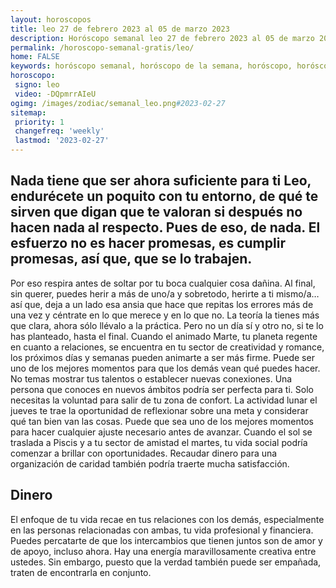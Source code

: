 ```yaml
---
layout: horoscopos
title: leo 27 de febrero 2023 al 05 de marzo 2023 
description: Horóscopo semanal leo 27 de febrero 2023 al 05 de marzo 2023. Nada tiene que ser ahora suficiente para ti Leo, endurécete un poquito con tu entorno, de qué te sirven que digan que te valoran si después no hacen nada al respecto. Pues de eso, de nada. El esfuerzo no es hacer promesas, es cumplir promesas, así que, que se lo trabajen. 
permalink: /horoscopo-semanal-gratis/leo/
home: FALSE
keywords: horóscopo semanal, horóscopo de la semana, horóscopo, horóscopo gratis,horóscopos, horóscopo esperanza gracia, horoscopos leo la semana, horóscopos gratis, Tarot, Astrologia, Zodíaco, leo, horoscopo gratis, semanal
horoscopo:
 signo: leo
 video: -DQpmrrAIeU
ogimg: /images/zodiac/semanal_leo.png#2023-02-27
sitemap:
 priority: 1
 changefreq: 'weekly'
 lastmod: '2023-02-27'
---
```




## Nada tiene que ser ahora suficiente para ti Leo, endurécete un poquito con tu entorno, de qué te sirven que digan que te valoran si después no hacen nada al respecto. Pues de eso, de nada. El esfuerzo no es hacer promesas, es cumplir promesas, así que, que se lo trabajen. 

Por eso respira antes de soltar por tu boca cualquier cosa dañina. Al final, sin querer, puedes herir a más de uno/a y sobretodo, herirte a ti mismo/a… 
así que, deja a un lado esa ansia que hace que repitas los errores más de una vez y céntrate en lo que merece y en lo que no. La teoría la tienes más que clara, ahora sólo llévalo a la práctica. Pero no un día sí y otro no, si te lo has planteado, hasta el final.
Cuando el animado Marte, tu planeta regente en cuanto a relaciones, se encuentra en tu sector de creatividad y romance, los próximos días y semanas pueden animarte a ser más firme. Puede ser uno de los mejores momentos para que los demás vean qué puedes hacer. No temas mostrar tus talentos o establecer nuevas conexiones. Una persona que conoces en nuevos ámbitos podría ser perfecta para ti. Solo necesitas la voluntad para salir de tu zona de confort. 
La actividad lunar el jueves te trae la oportunidad de reflexionar sobre una meta y considerar qué tan bien van las cosas. Puede que sea uno de los mejores momentos para hacer cualquier ajuste necesario antes de avanzar. Cuando el sol se traslada a Piscis y a tu sector de amistad el martes, tu vida social podría comenzar a brillar con oportunidades. Recaudar dinero para una organización de caridad también podría traerte mucha satisfacción.

## Dinero

El enfoque de tu vida recae en tus relaciones con los demás, especialmente en las personas relacionadas con ambas, tu vida profesional y financiera. Puedes percatarte de que los intercambios que tienen juntos son de amor y de apoyo, incluso ahora. Hay una energía maravillosamente creativa entre ustedes. Sin embargo, puesto que la verdad también puede ser empañada, traten de encontrarla en conjunto.